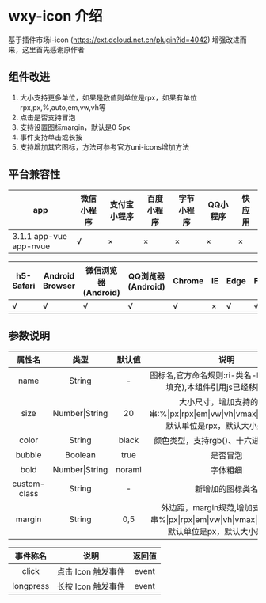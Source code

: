 # wxy-icon 介绍

基于插件市场i-icon (https://ext.dcloud.net.cn/plugin?id=4042) 增强改进而来，这里首先感谢原作者

## 组件改进

1. 大小支持更多单位，如果是数值则单位是rpx，如果有单位rpx,px,%,auto,em,vw,vh等
2. 点击是否支持冒泡
3. 支持设置图标margin，默认是0 5px
4. 事件支持单击或长按
5. 支持增加其它图标，方法可参考官方uni-icons增加方法

## 平台兼容性

<table>
<thead>
<tr>
<th>app</th>
<th>微信小程序</th>
<th>支付宝小程序</th>
<th>百度小程序</th>
<th>字节小程序</th>
<th>QQ小程序</th>
<th>快应用</th>
</tr>
</thead>
<tbody>
<tr>
<td>3.1.1 app-vue app-nvue</td>
<td>√</td>
<td>×</td>
<td>×</td>
<td>×</td>
<td>×</td>
<td>×</td>
</tr>
</tbody>
</table>
<table>
<thead>
<tr>
<th>h5-Safari</th>
<th>Android Browser</th>
<th>微信浏览器(Android)</th>
<th>QQ浏览器(Android)</th>
<th>Chrome</th>
<th>IE</th>
<th>Edge</th>
<th>Firefox</th>
<th>pc-Safari</th>
</tr>
</thead>
<tbody>
<tr>
<td>√</td>
<td>√</td>
<td>√</td>
<td>√</td>
<td>√</td>
<td>×</td>
<td>√</td>
<td>√</td>
<td>√</td>
</tr>
</tbody>
</table>

## 参数说明
|属性名		|类型|默认值	|说明|
|:-:		|:-:		|:-:		|:-:|
|name		|String	|-			|图标名,官方命名规则:ri-类名-line/fill(线状/填充),本组件引用js已经移除ri前缀,	|
|size		|Number\|String	|20	|大小尺寸，增加支持的字符串:%\|px\|rpx\|em\|vw\|vh\|vmax\|vmin\|auto，默认单位是rpx，默认大小是20rpx|
|color		|String	|black|颜色类型，支持rgb()、十六进制或关键字|
|bubble  	|Boolean|true	|是否冒泡|
|bold   	|Number\|String|noraml	|字体粗细|
|custom-class		|String|-	|新增加的图标类名|
|margin|String|0,5|外边距，margin规范,增加支持的字符串%\|px\|rpx\|em\|vw\|vh\|vmax\|vmin\|auto，默认单位是px，默认大小是0 5px|
		
|事件称名|说明|返回值|
|:-:|:-:|:-:|
|click|点击 Icon 触发事件|event|
|longpress|长按 Icon 触发事件|event|
